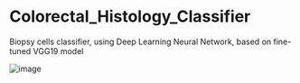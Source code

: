 # Colorectal_Histology_Classifier
Biopsy cells classifier, using Deep Learning Neural Network, based on fine-tuned VGG19 model

![image](https://user-images.githubusercontent.com/42816702/123505340-21aea000-d667-11eb-901e-71af5fab1d6c.png)


